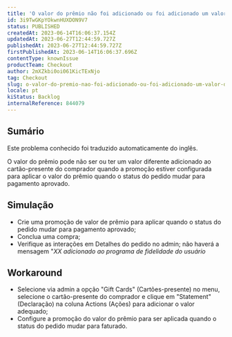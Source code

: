 ```yaml
---
title: 'O valor do prêmio não foi adicionado ou foi adicionado um valor diferente ao cartão-presente'
id: 3i9TwGKpYOkwnHUXDON9V7
status: PUBLISHED
createdAt: 2023-06-14T16:06:37.154Z
updatedAt: 2023-06-27T12:44:59.727Z
publishedAt: 2023-06-27T12:44:59.727Z
firstPublishedAt: 2023-06-14T16:06:37.696Z
contentType: knownIssue
productTeam: Checkout
author: 2mXZkbi0oi061KicTExNjo
tag: Checkout
slug: o-valor-do-premio-nao-foi-adicionado-ou-foi-adicionado-um-valor-diferente-ao-cartaopresente
locale: pt
kiStatus: Backlog
internalReference: 844079
---
```


## Sumário

<div class="alert alert-info">
  <p>Este problema conhecido foi traduzido automaticamente do inglês.</p>
</div>


O valor do prêmio pode não ser ou ter um valor diferente adicionado ao cartão-presente do comprador quando a promoção estiver configurada para aplicar o valor do prêmio quando o status do pedido mudar para pagamento aprovado.

## Simulação



- Crie uma promoção de valor de prêmio para aplicar quando o status do pedido mudar para pagamento aprovado;
- Conclua uma compra;
- Verifique as interações em Detalhes do pedido no admin; não haverá a mensagem "_XX adicionado ao programa de fidelidade do usuário_

## Workaround



- Selecione via admin a opção "Gift Cards" (Cartões-presente) no menu, selecione o cartão-presente do comprador e clique em "Statement" (Declaração) na coluna Actions (Ações) para adicionar o valor adequado;
- Configure a promoção do valor do prêmio para ser aplicada quando o status do pedido mudar para faturado.



